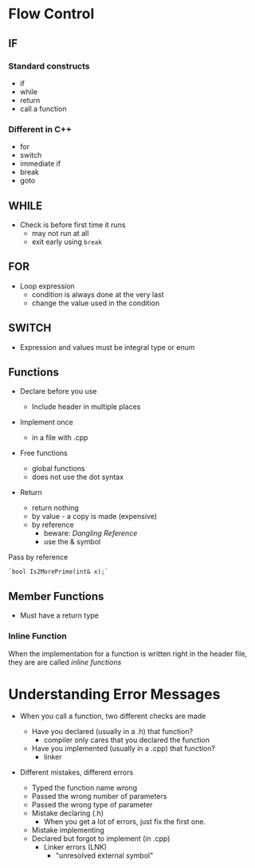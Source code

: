 # Flow Control

## IF

### Standard constructs 

- if
- while
- return
- call a function

### Different in C++

- for
- switch
- immediate if
- break
- goto

## WHILE

- Check is before first time it runs
	- may not run at all
	- exit early using `break`


## FOR

- Loop expression
	- condition is always done at the very last
	- change the value used in the condition

## SWITCH

- Expression and values must be integral type or enum

## Functions

- Declare before you use
	- Include header in multiple places
- Implement once
	- in a file with .cpp

- Free functions
	- global functions
	- does not use the dot syntax

- Return 
	- return nothing
	- by value - a copy is made (expensive)
	- by reference
		- beware: _Dangling Reference_
		- use the & symbol

Pass by reference

	`bool Is2MorePrime(int& x);`

## Member Functions

- Must have a return type

### Inline Function
When the implementation for a function is written right in the header file,
they are are called _inline functions_

# Understanding Error Messages

- When you call a function, two different checks are made
	- Have you declared (usually in a .h) that function?
		- compiler only cares that you declared the function
	- Have you implemented (usually in a .cpp) that function?
		- linker

- Different mistakes, different errors
	- Typed the function name wrong
	- Passed the wrong number of parameters
	- Passed the wrong type of parameter
	- Mistake declaring (.h)
		- When you get a lot of errors, just fix the first one.
	- Mistake implementing
	- Declared but forgot to implement (in .cpp)
		- Linker errors (LNK)
			- "unresolved external symbol"

